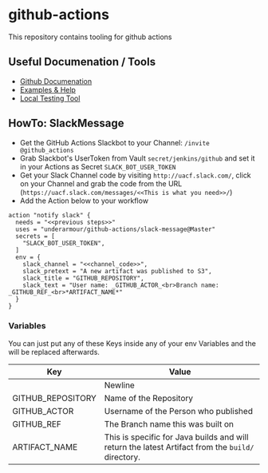 # github-actions

This repository contains tooling for github actions

## Useful Documenation / Tools

- [Github Documenation](https://developer.github.com/actions/)
- [Examples & Help](https://github.com/sdras/awesome-actions)
- [Local Testing Tool](https://github.com/nektos/act)

## HowTo: SlackMessage

* Get the GitHub Actions Slackbot to your Channel: `/invite @github_actions`
* Grab Slackbot's UserToken from Vault `secret/jenkins/github` and set it in your Actions as Secret `SLACK_BOT_USER_TOKEN`
* Get your Slack Channel code by visiting `http://uacf.slack.com/`, click on your Channel and grab the code from the URL (`https://uacf.slack.com/messages/<<This is what you need>>/`)
* Add the Action below to your workflow
```
action "notify slack" {
  needs = "<<previous steps>>"
  uses = "underarmour/github-actions/slack-message@Master"
  secrets = [
    "SLACK_BOT_USER_TOKEN",
  ]
  env = {
    slack_channel = "<<channel_code>>",
    slack_pretext = "A new artifact was published to S3",
    slack_title = "GITHUB_REPOSITORY",
    slack_text = "User name: _GITHUB_ACTOR_<br>Branch name: _GITHUB_REF_<br>*ARTIFACT_NAME*"
  }
}
```

### Variables
You can just put any of these Keys inside any of your env Variables and the will be replaced afterwards.

Key | Value
------------ | -------------
<br> | Newline
GITHUB_REPOSITORY | Name of the Repository
GITHUB_ACTOR | Username of the Person who published
GITHUB_REF | The Branch name this was built on
ARTIFACT_NAME | This is specific for Java builds and will return the latest Artifact from the `build/` directory. 

